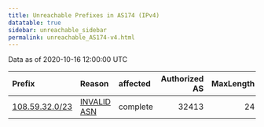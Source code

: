 ```yaml
---
title: Unreachable Prefixes in AS174 (IPv4)
datatable: true
sidebar: unreachable_sidebar
permalink: unreachable_AS174-v4.html
---
```


Data as of 2020-10-16 12:00:00 UTC


<div class="datatable-begin"></div>

| Prefix                                                 | Reason                                                                                              | affected   |   Authorized AS |   MaxLength | Anchor                           |   unreachable /24s |
|:-------------------------------------------------------|:----------------------------------------------------------------------------------------------------|:-----------|----------------:|------------:|:---------------------------------|-------------------:|
| [108.59.32.0/23](https://stat.ripe.net/108.59.32.0/23) | [INVALID ASN](https://rpki-validator.ripe.net/announcement-preview?asn=AS174&prefix=108.59.32.0/23) | complete   |           32413 |          24 | [ARIN](unreachable_ARIN-v4.html) |                  2 |

<div class="datatable-end"></div>